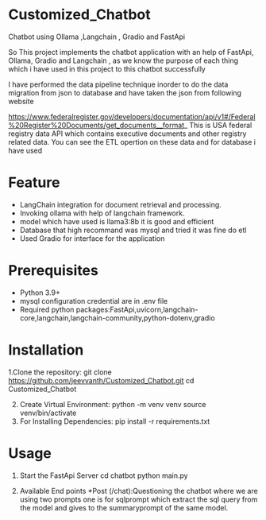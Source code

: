 # Customized_Chatbot
Chatbot using Ollama ,Langchain , Gradio and FastApi

So This project implements the chatbot application with an help of FastApi, Ollama, Gradio and Langchain , as we know the purpose of each thing which i have used in this project to this chatbot successfully 

I have performed the data pipeline technique inorder to do the data migration from json to database and have taken the json from following website 

https://www.federalregister.gov/developers/documentation/api/v1#/Federal%20Register%20Documents/get_documents__format_ 
This is USA federal registry data API which contains executive documents and other registry related data.
You can see the ETL opertion on these data and for database i have used 

# Feature
   * LangChain integration for document retrieval and processing.
   * Invoking ollama with help of langchain framework.
   * model which have used is llama3:8b it is good and efficient
   * Database that high recommand was mysql and tried it was fine do etl
   * Used Gradio for interface for the application

# Prerequisites
  * Python 3.9+
  * mysql configuration credential are in .env file
  * Required python packages:FastApi,uvicorn,langchain-core,langchain,langchain-community,python-dotenv,gradio 

# Installation
 1.Clone the repository:
    git clone https://github.com/jeevvanth/Customized_Chatbot.git
    cd Customized_Chatbot

  2. Create Virtual Environment:
     python -m venv venv
     source venv/bin/activate
  3. For Installing Dependencies:
      pip install -r requirements.txt

# Usage
  1. Start the FastApi Server
     cd chatbot
     python main.py

  2. Available End points
      *Post (/chat):Questioning the chatbot where we are using two prompts one is for sqlprompt which extract the sql query from the model and gives to the                             summaryprompt of the same model.
        

  

